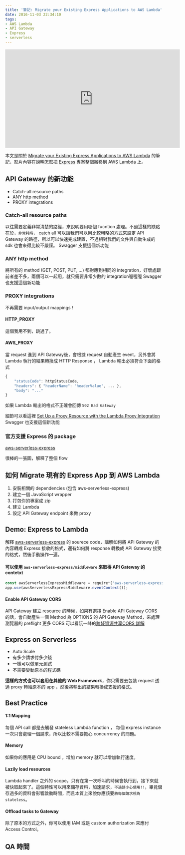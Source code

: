 ```yaml
---
title: '筆記: Migrate your Existing Express Applications to AWS Lambda'
date: 2016-11-03 22:34:10
tags:
- AWS Lambda
- API Gateway
- Express
- serverless
---
```


<iframe width="560" height="315" src="https://www.youtube.com/embed/Cuh_gtFX5gI" frameborder="0" allowfullscreen></iframe>

本文是關於 [Migrate your Existing Express Applications to AWS Lambda](https://www.youtube.com/watch?v=Cuh_gtFX5gI) 的筆記，影片內容在說明怎麼把 [Express](https://expressjs.com/) 專案整個搬移到 AWS Lambda 上。

## API Gateway 的新功能
* Catch-all resource paths
* ANY http method
* PROXY integrations

### Catch-all resource paths
以往需要定義非常清楚的路徑，來說明要用哪個 fucntion 處理。不過這樣的缺點在於，`非常耗時`， catch all 可以讓我們可以用比較粗略的方式來設定 API Gateway 的路徑，所以可以快速完成建置，不過相對我們的文件與自動生成的 sdk 也會來得比較不嚴謹。
Swagger 支援這個新功能

### ANY http method
將所有的 method (GET, POST, PUT, …) 都對應到相同的 integration，好壞處跟前者差不多，兩個可以一起用，就只需要非常少數的 integration喔喔喔
Swagger 也支援這個新功能

### PROXY integrations
不再需要 input/output mappings !

#### HTTP_PROXY
這個我用不到，跳過了。

#### AWS_PROXY
當 request 進到 API Gateway後，會根據 request 自動產生 event，另外會將 Lambda 執行的結果轉換成 HTTP Response ， Lambda 輸出必須符合下面的格式

```javascript
{
    "statusCode": httpStatusCode,
    "headers": { "headerName": "headerValue", ... },
    "body": "..."
}
```

如果 Lambda 輸出的格式不正確會回傳  `502 Bad Gateway`

細節可以看這裡 [Set Up a Proxy Resource with the Lambda Proxy Integration](http://docs.aws.amazon.com/apigateway/latest/developerguide/api-gateway-set-up-simple-proxy.html#api-gateway-set-up-lambda-proxy-integration-on-proxy-resource)
Swagger 也支援這個新功能

### 官方支援 Express 的 package
[aws-serverless-express](https://github.com/awslabs/aws-serverless-express)

很棒的一張圖，解釋了整個 flow
<blockquote class="imgur-embed-pub" lang="en" data-id="a/AJ5yz"><a href="//imgur.com/AJ5yz"></a></blockquote><script async src="//s.imgur.com/min/embed.js" charset="utf-8"></script>

## 如何 Migrate 現有的 Express App 到 AWS Lambda
1. 安裝相關的 dependencies (包含 aws-serverless-express)
2. 建立一個 JavaScript wrapper
3. 打包你的專案成 zip 
4. 建立 Lambda 
5. 設定 API Gateway endpoint 來做 proxy

## Demo: Express to Lambda
解釋 [aws-serverless-express](https://github.com/awslabs/aws-serverless-express) 的 sourece code，講解如何將 API Gateway 的內容轉成 Express 接收的格式，還有如何將 response 轉換成 API Gateway 接受的格式，然後手動操作一遍。

#### 可以使用 `aws-serverless-express/middleware` 來取得 API Gateway 的 contetxt

```javascript
const awsServerlessExpressMiddleware = require*('aws-serverless-express/middleware');
app.use(awsServerlessExpressMiddleware.eventContext());
```

#### Enable API Gateway CORS
API Gateway 建立 resource 的時候，如果有選擇 Enable API Gateway CORS 的話，會自動產生一個 Method 為 OPTIONS 的 API Gateway Method，來處理瀏覽器的 preflight
更多 CORS 可以看阮一峰的[跨域資源共享CORS 詳解](http://www.ruanyifeng.com/blog/2016/04/cors.html)

## Express on Serverless 
* Auto Scale
* 有多少請求付多少錢
* 一樣可以做單元測試
* 不需要變動原本的程式碼

**這樣的方式也可以套用在其他的 Web Framework**，你只需要去包裝 request 透過 proxy 轉給原本的 app ，然後將輸出的結果轉換成支援的格式。

## Best Practice
#### 1:1 Mapping
每個 API call 都是去觸發 stateless Lambda function ， 每個 express instance 一次只會處理一個請求，所以比較不需要擔心 concurrency 的問題。

#### Memory
如果你的應用是 CPU bound ，增加 memory 就可以增加執行速度。

#### Lazily load resources
Lambda handler 之外的 scope，只有在第一次呼叫的時候會執行到，接下來就被快取起來了。這個特性可以用來儲存資料，加速請求，`不過請小心使用!!`，畢竟儲存過多的資料會影響啟動時間，而且本質上來說你應該要`將每個請求視為 stateless`。

#### Offload tasks to Gateway
除了原本的方式之外，你可以使用 IAM 或是 custom authorization 來應付 Access Control。

## QA 時間



